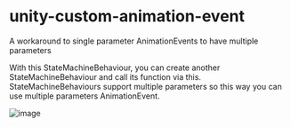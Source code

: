 # unity-custom-animation-event
A workaround to single parameter AnimationEvents to have multiple parameters

With this StateMachineBehaviour, you can create another StateMachineBehaviour and call its function via this. StateMachineBehaviours support multiple parameters so this way you can use multiple parameters AnimationEvent.

![image](https://user-images.githubusercontent.com/10449453/123785129-d99ab200-d8e0-11eb-915c-5ca0d965d9c2.png)

